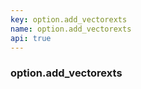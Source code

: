 ```yaml
---
key: option.add_vectorexts
name: option.add_vectorexts
api: true
---
```


### option.add_vectorexts
